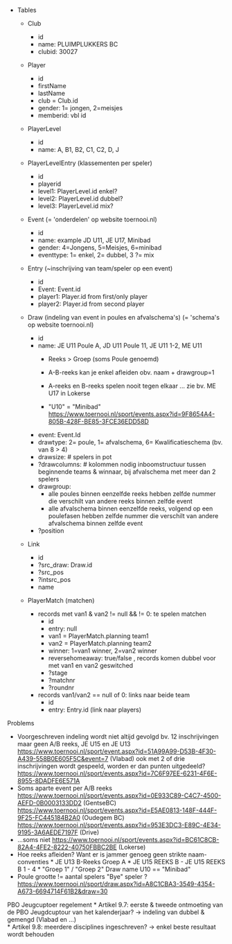 * Tables
    * Club
        * id
        * name: PLUIMPLUKKERS BC
        * clubid: 30027
        
    * Player
        * id
        * firstName
        * lastName
        * club = Club.id
        * gender: 1= jongen, 2=meisjes
        * memberid: vbl id
 
    * PlayerLevel
        * id
        * name: A, B1, B2, C1, C2, D, J

    * PlayerLevelEntry (klassementen per speler)
        * id
        * playerid
        * level1: PlayerLevel.id  enkel?
        * level2: PlayerLevel.id  dubbel?  
        * level3: PlayerLevel.id  mix?
        
    * Event  (= 'onderdelen' op website toernooi.nl)
        * id
        * name: example JD U11, JE U17, Minibad
        * gender: 4=Jongens, 5=Meisjes, 6=minibad 
        * eventtype: 1= enkel, 2= dubbel, 3 ?= mix  

    * Entry (~inschrijving van team/speler op een event)
        * id 
        * Event: Event.id
        * player1: Player.id from first/only player
        * player2: Player.id from second player   

    * Draw (indeling van event in poules en afvalschema's)   (= 'schema's op website toernooi.nl)
        * id
        * name: JE U11 Poule A, JD U11 Poule 11, JE U11 1-2, ME U11
            * Reeks > Groep (soms Poule genoemd)
            * A-B-reeks kan je enkel afleiden obv. naam + drawgroup=1

            * A-reeks en B-reeks spelen nooit tegen elkaar ... zie bv. ME U17 in Lokerse
            * "U10" = "Minibad" 
                https://www.toernooi.nl/sport/events.aspx?id=9F8654A4-805B-428F-BE85-3FCE36EDD58D
        * event: Event.Id
        * drawtype: 2= poule, 1= afvalschema, 6= Kwalificatieschema (bv. van 8 > 4)
        * drawsize: # spelers in pot
        * ?drawcolumns: # kolommen nodig inboomstructuur tussen beginnende teams &  winnaar, bij afvalschema met meer dan 2 spelers 
        * drawgroup:
            * alle poules binnen eenzelfde reeks hebben zelfde nummer die verschilt van andere reeks binnen zelfde event
            * alle afvalschema binnen eenzelfde reeks, volgend op een poulefasen  hebben zelfde nummer die verschilt van andere afvalschema binnen zelfde event
        * ?position
     
    * Link
        * id
        * ?src_draw: Draw.id
        * ?src_pos
        * ?intsrc_pos
        * name
        
    * PlayerMatch (matchen)
        * records met van1 & van2 != null && != 0: te spelen matchen
            * id
            * entry: null
            * van1 = PlayerMatch.planning team1
            * van2 = PlayerMatch.planning team2
            * winner: 1=van1 winner, 2=van2 winner
            * reversehomeaway: true/false , records komen dubbel voor met van1 en van2 geswitched
            * ?stage
            * ?matchnr
            * ?roundnr
        * records van1/van2 == null of 0: links naar beide team
            * id
            * entry: Entry.id  (link naar players)
            
Problems
   * Voorgeschreven indeling wordt niet altijd gevolgd
        bv. 12 inschrijvingen maar geen A/B reeks, JE U15 en JE U13
            https://www.toernooi.nl/sport/event.aspx?id=51A99A99-D53B-4F30-A439-558B0E605F5C&event=7 (Vlabad)
        ook met 2 of drie inschrijvingen wordt gespeeld, worden er dan punten uitgedeeld?
            https://www.toernooi.nl/sport/events.aspx?id=7C6F97EE-6231-4F6E-8955-8DADFE6E571A
   * Soms aparte event per A/B reeks
        https://www.toernooi.nl/sport/events.aspx?id=0E933C89-C4C7-4500-AEFD-0B0003133DD2 (GentseBC)
        https://www.toernooi.nl/sport/events.aspx?id=E5AE0813-148F-444F-9F25-FC445184B2A0 (Oudegem BC)
        https://www.toernooi.nl/sport/events.aspx?id=953E3DC3-E89C-4E34-9195-3A6AEDE7197F (Drive)
   * ...soms niet
        https://www.toernooi.nl/sport/events.aspx?id=BC61C8CB-82A4-4FE2-8222-40750FBBC2BE (Lokerse)
   * Hoe reeks afleiden? Want er is jammer genoeg geen strikte naam-conventies
                   * JE U13 B-Reeks Groep A
                   * JE U15 REEKS B - JE U15 REEKS B 1 - 4
                   * "Groep 1" / "Groep 2"
        Draw name U10 == "Minibad"
   * Poule grootte != aantal spelers 
        "Bye" speler ? https://www.toernooi.nl/sport/draw.aspx?id=A8C1CBA3-3549-4354-A673-6694714F61B2&draw=30
        
        
PBO Jeugcuptoer regelement
    * Artikel 9.7: eerste & tweede ontmoeting van de PBO Jeugdcuptour van het kalenderjaar? ->  indeling van dubbel & gemengd (Vlabad en ...)        
    * Artikel 9.8: meerdere disciplines ingeschreven? -> enkel beste resultaat wordt behouden